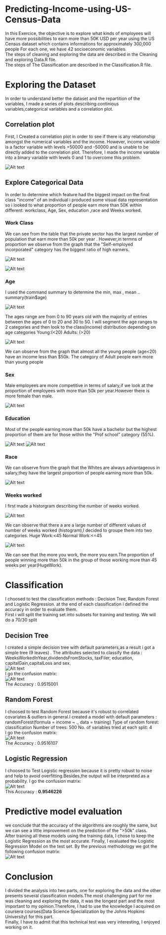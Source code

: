 # Predicting-Income-using-US-Census-Data
In this Exercice, the objective is to explore what kinds of employees will have more possibilities to earn more than 50K USD per year using the US Census dataset which contains informations for approximately 300,000 people For each one, we have 42 socioeconomic variables.<br/>
The steps of cleaning and exploring the data are described in the Cleaning and exploring Data.R file.<br/>
The steps of The Classification are described in the Classification.R file.
# Exploring the Dataset
In order to understand better the dataset and the repartition of the variables, I made a series of plots describing continious variables,categorical variables and a correlation plot.
## Correlation plot
First, I Created a correlation plot in order to see if there is any relationship amongst the numerical variables and the income. However, income variable is a factor variable with levels +50000 and -50000 and is unable to be directly added to the correlation plot. Therefore, I made the income variable into a binary variable with levels 0 and 1 to overcome this problem.

![Alt text](./Plots/Rplot.png?raw=true)

## Explore Categorical Data

In order to determine which feature had the biggest impact on the final class "income" of an individual i produced some visual data representation so i looked to what proportion of people earn more than 50K within different: workclass, Age, 
Sex, education ,race and Weeks worked.

### Work Class
We can see from the table that the private sector has the largest number of population that earn more than 50k per year . However,in termns of proportion we observe from the graph that the "Self-employed incorporated" category has the biggest ratio of high earners.

![Alt text](./Plots/workclass.png?raw=true)

![Alt text](./Plots/TableWorkClass.png?raw=true)
### Age
I used the command summary to determine the min, max , mean .. summary(train$age)

![Alt text](./Plots/ageSummary.png?raw=true)

The ages range are from 0 to 90 years old with the majority of entries between the ages of 0 to 20 and 30 to 50.
I will segment the age ranges to 2 categories and then look to the class(income) distribution depending on age categories 
Young:(<20)
Adults: (>20)

![Alt text](./Plots/Age.png?raw=true)

We can observe from the graph that almost all the young people (age<20) have an income less than $50k. The category of Adult people earn more than young people 

### Sex
Male employees are more competitive in terms of salary,if we look at the proportion of employees with more than 50k per year.However there is more female than male.

![Alt text](./Plots/sex.png?raw=true)


### Education
Most of the people earning more than 50k have a bachelor but the highest proportion of them are for those within the "Prof school" category (55%).

![Alt text](./Plots/education.png?raw=true)
![Alt text](./Plots/TabeEducation.png?raw=true)

### Race 
We can observe from the graph that the Whites are always advantageous in salary,they have the largest proportion of people earning more than 50k.

![Alt text](./Plots/races.png?raw=true)

### Weeks worked
I first made a historgram describing the number of weeks worked. 

![Alt text](./Plots/histWeek.png?raw=true)

We can observe that there a are a large number of different values of number of weeks worked (histogram),I decided to groupe them into two categories. 
Huge Work:<45
Normal Work:<=45

![Alt text](./Plots/week.png?raw=true)

We can see that the more you work, the more you earn.The proportion of people winning more than 50k in the group of those working more than 45 weeks per year(HugeWork).

# Classification
I choosed to test the classification methods :  Decision Tree, Random Forest and Logistic Regression.
at the end of each classification i defined the accuracy in order to evaluate them.<br/>
First i will split the training set into subsets for training and testing. We will do a 70/30 split
## Decision Tree
I created a simple decision tree with default parameters,as a result i got a  simple tree (9 leaves) . The attributes  selected to classify the data : WeeksWorkedInYear,dividendsFromStocks, taxFiler, education, capitalGain,capitalLoss and sex.<br/>
![Alt text](./Plots/DT.png?raw=true)
<br/>
I go the confusion matrix:<br/>
![Alt text](./Plots/AccDT.png?raw=true)<br/>
The Accuracy : 0.9515001 
## Random Forest
I choosed to test Random Forest because it's robust to correlated covariates & outliers in general.I created a model with default parameters :</br>
randomForest(formula = income ~ ., data = training) 
               Type of random forest: classification
                     Number of trees: 500
No. of variables tried at each split: 4<br/>
I go the confusion matrix:<br/>
![Alt text](./Plots/RF.png?raw=true)<br/>
The Accuracy : 0.9516107 
## Logistic Regression
I choosed to Test Logistic regression because it is pretty robust to noise and help to avoid overfitting.Besides,the output will be interpreted as a probability. 
I go the confusion matrix:<br/>
![Alt text](./Plots/LR.png?raw=true)<br/>
This Accuracy : <b>0.9546226 </b>

# Predictive model evaluation
we conclude that the accuracy of the algorithms are roughly the same, but we can see a little improvement on the prediction of the ">50k" class.<br/>
After training all these models using the training data, I chose to keep the Logistic Regression as the most accurate.
Finally, I evaluated the Logistic Regression Model on the test set. By  the previous methodology we got the following confusion matrix:<br/>
![Alt text](./Plots/test.png?raw=true)

# Conclusion
I divided the analysis into two parts, one for exploring the data and the other presents several classification models.The most challenging part for me was cleaning and exploring the data, it was the longest part and the most important to my opinion.Therefore, I had to use the knowledge I acquired on coursera courses(Data Science Specialization by the Johns Hopkins University) for this part.<br/>
Finally, I have to admit that this technical test was very interesting, I enjoyed working on it.






